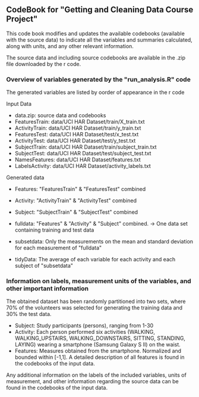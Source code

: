 ## CodeBook for "Getting and Cleaning Data Course Project"

This code book modifies and updates the available codebooks (available with the source data) to indicate all the variables and summaries calculated, along with units, and any other relevant information.

The source data and including source codebooks are available in the .zip file downloaded by the r code.

### Overview of variables generated by the "run_analysis.R" code

The generated variables are listed by oorder of appearance in the r code

Input Data
* data.zip: source data and codebooks
* FeaturesTrain: data/UCI HAR Dataset/train/X_train.txt
* ActivityTrain: data/UCI HAR Dataset/train/y_train.txt
* FeaturesTest: data/UCI HAR Dataset/test/x_test.txt
* ActivityTest: data/UCI HAR Dataset/test/y_test.txt
* SubjectTrain: data/UCI HAR Dataset/train/subject_train.txt
* SubjectTest: data/UCI HAR Dataset/test/subject_test.txt
* NamesFeatures: data/UCI HAR Dataset/features.txt
* LabelsActivity: data/UCI HAR Dataset/activity_labels.txt

Generated data
* Features: "FeaturesTrain" & "FeaturesTest" combined
* Activity: "ActivityTrain" & "ActivityTest" combined
* Subject: "SubjectTrain" & "SubjectTest" combined
* fulldata: "Features" & "Activity" & "Subject" combined. -> One data set containing training and test data

* subsetdata: Only the measurements on the mean and standard deviation for each measurement of "fulldata"

* tidyData: The average of each variable for each activity and each subject of "subsetdata"

### Information on labels, measurement units of the variables, and other important information

The obtained dataset has been randomly partitioned into two sets, where 70% of the volunteers was selected for generating the training data and 30% the test data.

* Subject: Study participants (persons), ranging from 1-30
* Activity: Each person performed six activities (WALKING, WALKING_UPSTAIRS, WALKING_DOWNSTAIRS, SITTING, STANDING, LAYING) wearing a smartphone (Samsung Galaxy S II) on the waist.
* Features: Measures obtained from the smartphone. Normalized and bounded within [-1,1]. A detailed description of all features is found in the codebooks of the input data.


Any additional information on the labels of the included variables, units of measurement, and other information regarding the source data can be found in the codebooks of the input data.

